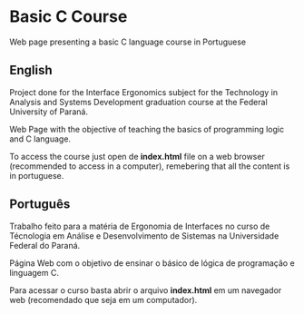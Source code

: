 # Basic C Course
Web page presenting a basic C language course in Portuguese


## English

Project done for the Interface Ergonomics subject for the Technology in Analysis and Systems Development graduation course at the Federal University of Paraná.

Web Page with the objective of teaching the basics of programming logic and C language. 

To access the course just open de <b>index.html</b> file on a web browser (recommended to access in a computer), remebering that all the content is in portuguese.


## Português

Trabalho feito para a matéria de Ergonomia de Interfaces no curso de Técnologia em Análise e Desenvolvimento de Sistemas na Universidade Federal do Paraná.

Página Web com o objetivo de ensinar o básico de lógica de programação e linguagem C.

Para acessar o curso basta abrir o arquivo <b>index.html</b> em um navegador web (recomendado que seja em um computador).
